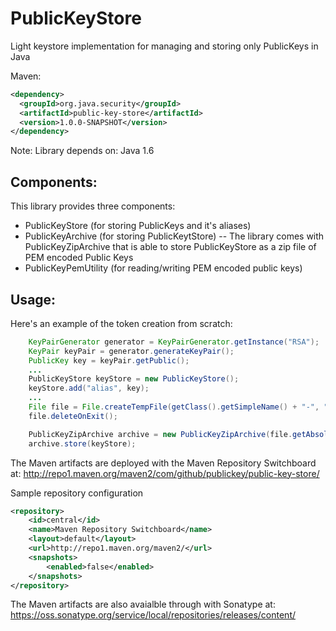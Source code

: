 # PublicKeyStore
Light keystore implementation for managing and storing only PublicKeys in Java

Maven:
```xml
<dependency>
  <groupId>org.java.security</groupId>
  <artifactId>public-key-store</artifactId>
  <version>1.0.0-SNAPSHOT</version>
</dependency>
```

Note: Library depends on:
  Java 1.6

## Components:

This library provides three components:
- PublicKeyStore (for storing PublicKeys and it's aliases)
- PublicKeyArchive (for storing PublicKeytStore)
-- The library comes with PublicKeyZipArchive that is able to store PublicKeyStore as a zip file of PEM encoded Public Keys
- PublicKeyPemUtility (for reading/writing PEM encoded public keys)

## Usage:

Here's an example of the token creation from scratch:
```java
	KeyPairGenerator generator = KeyPairGenerator.getInstance("RSA");
	KeyPair keyPair = generator.generateKeyPair();
	PublicKey key = keyPair.getPublic();
	...
	PublicKeyStore keyStore = new PublicKeyStore();
	keyStore.add("alias", key);
	...
	File file = File.createTempFile(getClass().getSimpleName() + "-", ".pubar");
	file.deleteOnExit();

	PublicKeyZipArchive archive = new PublicKeyZipArchive(file.getAbsolutePath());
	archive.store(keyStore);
```

The Maven artifacts are deployed with the Maven Repository Switchboard at:
http://repo1.maven.org/maven2/com/github/publickey/public-key-store/

Sample repository configuration
```xml
<repository>
	<id>central</id>
	<name>Maven Repository Switchboard</name>
	<layout>default</layout>
	<url>http://repo1.maven.org/maven2/</url>
	<snapshots>
		<enabled>false</enabled>
	</snapshots>
</repository>
```

The Maven artifacts are also avaialble through with Sonatype at:
https://oss.sonatype.org/service/local/repositories/releases/content/
